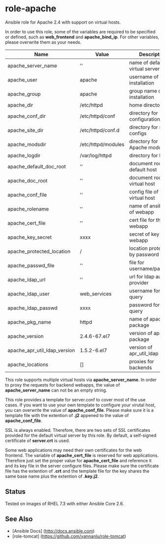 # role-apache
Ansible role for Apache 2.4 with support on virtual hosts.

In order to use this role, some of the variables are required to be specified or defined, such as **web_frontend** and **apache_bind_ip**. For other variables, please overwrite them as your needs.

| Name                         | Value                | Description                    | File              |
| ---                          | ---                  | ---                            | ---               |
| apache_server_name           | ''                   | name of default virtual server | defaults/main.yml |
| apache_user                  | apache               | username of the installation   | defaults/main.yml |
| apache_group                 | apache               | group name of the installation | defaults/main.yml |
| apache_dir                   | /etc/httpd           | home directory                 | defaults/main.yml |
| apache_conf_dir              | /etc/httpd/conf      | directory for configurations   | defaults/main.yml |
| apache_site_dir              | /etc/httpd/conf.d    | directory for site configs     | defaults/main.yml |
| apache_modsdir               | /etc/httpd/modules   | directory for Apache modules   | defaults/main.yml |
| apache_logdir                | /var/log/httpd       | directory for logs             | defaults/main.yml |
| apache_default_doc_root      | ''                   | document root of default host  | defaults/main.yml |
| apache_doc_root              | ''                   | document root of virtual host  | defaults/main.yml |
| apache_conf_file             | ''                   | config file of the virtual host| defaults/main.yml |
| apache_rolename              | ''                   | name of ansible role of webapp | defaults/main.yml |
| apache_cert_file             | ''                   | cert file for the webapp       | defaults/main.yml |
| apache_key_secret            | xxxx                 | secret of key file for webapp  | defaults/main.yml |
| apache_protected_location    | /                    | location protected by password | defaults/main.yml |
| apache_passwd_file           | ''                   | file for username/password     | defaults/main.yml |
| apache_ldap_url              | ''                   | url for ldap auth provider     | defaults/main.yml |
| apache_ldap_user             | web_services         | username for ldap query        | defaults/main.yml |
| apache_ldap_passwd           | xxxx                 | password for ldap query        | defaults/main.yml |
| apache_pkg_name              | httpd                | name of apache package         | defaults/main.yml |
| apache_version               | 2.4.6-67.el7         | version of apache package      | defaults/main.yml |
| apache_apr_util_ldap_version | 1.5.2-6.el7          | version of apr_util_ldap rpm   | defaults/main.yml |
| apache_locations             | []                   | proxies for backends           | defaults/main.yml |

This role supports multiple virtual hosts via **apache_server_name**. In order to proxy the requests for backend webapps, the value of **apache_server_name** can not be an empty string.

This role provides a template for server.conf to cover most of the use cases. If you want to use your own template to configure your virutal host, you can overwrite the value of **apache_conf_file**. Please make sure it is a template file with the extention of __**.j2**__ appened to the value of **apache_conf_file**.

SSL is always enabled. Therefore, there are two sets of SSL certificates provided for the default virtual server by this role. By default, a self-signed certificate of **server.crt** is used.

Some web applications may need their own certificates for the web frontend. The variable of **apache_cert_file** is reserved for web applications. Therefore just set the proper value for **apache_cert_file** and reference it and its key file in the server configure files. Please make sure the certificate file has the extention of __**.crt**__ and the template file for the key shares the same base name plus the extention of __**.key.j2**__.

## Status

Tested on images of RHEL 7.3 with either Ansible Core 2.6.

## See Also
* [Ansible Docs] (http://docs.ansible.com)
* [role-tomcat] (https://github.com/yannanlu/role-tomcat)
